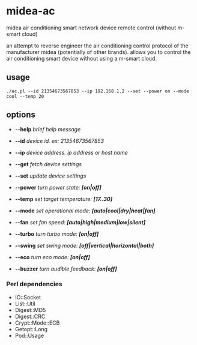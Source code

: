 # midea-ac
midea air conditioning smart network device remote control (without m-smart cloud)

an attempt to reverse engineer the air conditioning control protocol of the manufacturer midea (potentially of other brands).
allows you to control the air conditioning smart device without using a m-smart cloud.

## usage
 ```./ac.pl --id 21354673567853 --ip 192.168.1.2 --set --power on --mode cool --temp 20```

## options
- __--help__             *brief help message*

-  __--id__              *device id.  ex: 21354673567853*
-  __--ip__              *device address. ip address or host name*

-  __--get__             *fetch device settings*
-  __--set__             *update device settings*

-  __--power__           *turn power state: __[on|off]__*
-  __--temp__            *set target temperature: __[17..30]__*
-  __--mode__            *set operational mode: __[auto|cool|dry|heat|fan]__*
-  __--fan__             *set fan speed: __[auto|high|medium|low|silent]__*
-  __--turbo__           *turn turbo mode: __[on|off]__*
-  __--swing__           *set swing mode: __[off|vertical|horizontal|both]__*
-  __--eco__             *turn eco mode: __[on|off]__*
-  __--buzzer__          *turn audible feedback: __[on|off]__*

### Perl dependencies
- IO::Socket
- List::Util
- Digest::MD5
- Digest::CRC
- Crypt::Mode::ECB
- Getopt::Long
- Pod::Usage
